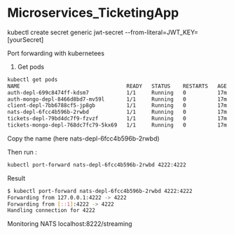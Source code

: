 # Microservices_TicketingApp

kubectl create secret generic jwt-secret --from-literal=JWT_KEY=[yourSecret]

Port forwarding with kubernetees

1. Get pods

```bash
kubectl get pods
NAME                                  READY   STATUS    RESTARTS   AGE
auth-depl-699c8474ff-kdsm7            1/1     Running   0          17m
auth-mongo-depl-8466d8bd7-mv59l       1/1     Running   0          17m
client-depl-7bb6788cf5-jp8gb          1/1     Running   0          17m
nats-depl-6fcc4b596b-2rwbd            1/1     Running   0          17m
tickets-depl-79bd4dc7f9-fzvzf         1/1     Running   0          17m
tickets-mongo-depl-768dc7fc79-5kx69   1/1     Running   0          17m
```

Copy the name (here nats-depl-6fcc4b596b-2rwbd)

Then run :

```bash
kubectl port-forward nats-depl-6fcc4b596b-2rwbd 4222:4222
```

Result

```bash
$ kubectl port-forward nats-depl-6fcc4b596b-2rwbd 4222:4222
Forwarding from 127.0.0.1:4222 -> 4222
Forwarding from [::1]:4222 -> 4222
Handling connection for 4222
```

Monitoring NATS
localhost:8222/streaming
